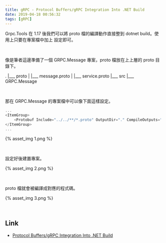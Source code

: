 ```yaml
---
title: gRPC - Protocol Buffers/gRPC Integration Into .NET Build
date: 2019-04-18 00:56:32
tags: [gRPC]
---
```


Grpc.Tools 在 1.17 後我們可以將 proto 檔的編譯動作直接整到 dotnet build。使用上只要在專案檔中加上 <Protobuf> 設定即可。    

<!-- More -->

<br/>


像是筆者這邊準備了一個 GRPC.Message 專案，proto 檔放在上上層的 proto 目錄下。  

.
|___ proto
|  |___ message.proto
|  |___ service.proto
|___ src
   |___ GRPC.Message

<br/>


那在 GRPC.Message 的專案檔中可以像下面這樣設定。  

```C#
...
<ItemGroup>
    <Protobuf Include="../../**/*.proto" OutputDir="." CompileOutputs="false" GrpcService="both" />
</ItemGroup>
...
```

{% asset_img 1.png %}

<br/>


設定好後建置專案。  

{% asset_img 2.png %}

<br/>


proto 檔就會被編譯成對應的程式碼。  

{% asset_img 3.png %}

<br/>


Link
----
* [Protocol Buffers/gRPC Integration Into .NET Build](https://chromium.googlesource.com/external/github.com/grpc/grpc/+/HEAD/src/csharp/BUILD-INTEGRATION.md)

